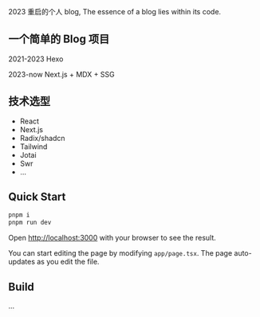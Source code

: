2023 重启的个人 blog, The essence of a blog lies within its code.

## 一个简单的 Blog 项目
2021-2023 Hexo

2023-now Next.js + MDX + SSG

## 技术选型

- React
- Next.js
- Radix/shadcn
- Tailwind
- Jotai
- Swr
- ...

## Quick Start

```bash
pnpm i
pnpm run dev
```

Open [http://localhost:3000](http://localhost:3000) with your browser to see the result.

You can start editing the page by modifying `app/page.tsx`. The page auto-updates as you edit the file.

## Build
...